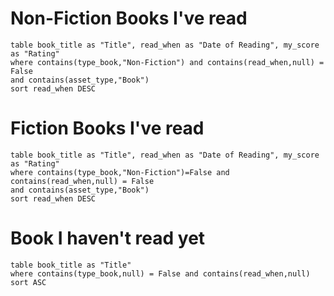 # Non-Fiction Books I've read

```dataview
table book_title as "Title", read_when as "Date of Reading", my_score as "Rating"
where contains(type_book,"Non-Fiction") and contains(read_when,null) = False
and contains(asset_type,"Book")
sort read_when DESC
```

# Fiction Books I've read

```dataview
table book_title as "Title", read_when as "Date of Reading", my_score as "Rating"
where contains(type_book,"Non-Fiction")=False and contains(read_when,null) = False
and contains(asset_type,"Book")
sort read_when DESC
```


# Book I haven't read yet
```dataview
table book_title as "Title" 
where contains(type_book,null) = False and contains(read_when,null)
sort ASC
```
